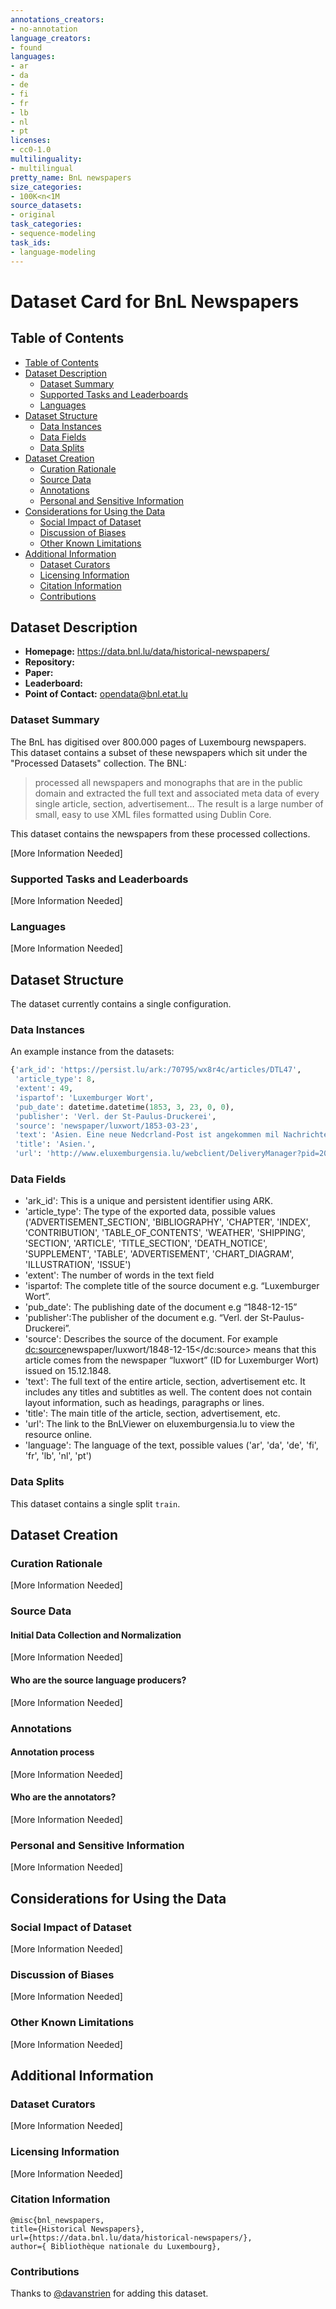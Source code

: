 ```yaml
---
annotations_creators:
- no-annotation
language_creators:
- found
languages:
- ar
- da
- de
- fi
- fr
- lb
- nl
- pt
licenses:
- cc0-1.0
multilinguality:
- multilingual
pretty_name: BnL newspapers
size_categories:
- 100K<n<1M
source_datasets:
- original
task_categories:
- sequence-modeling
task_ids:
- language-modeling
---
```


# Dataset Card for BnL Newspapers 

## Table of Contents
- [Table of Contents](#table-of-contents)
- [Dataset Description](#dataset-description)
  - [Dataset Summary](#dataset-summary)
  - [Supported Tasks and Leaderboards](#supported-tasks-and-leaderboards)
  - [Languages](#languages)
- [Dataset Structure](#dataset-structure)
  - [Data Instances](#data-instances)
  - [Data Fields](#data-fields)
  - [Data Splits](#data-splits)
- [Dataset Creation](#dataset-creation)
  - [Curation Rationale](#curation-rationale)
  - [Source Data](#source-data)
  - [Annotations](#annotations)
  - [Personal and Sensitive Information](#personal-and-sensitive-information)
- [Considerations for Using the Data](#considerations-for-using-the-data)
  - [Social Impact of Dataset](#social-impact-of-dataset)
  - [Discussion of Biases](#discussion-of-biases)
  - [Other Known Limitations](#other-known-limitations)
- [Additional Information](#additional-information)
  - [Dataset Curators](#dataset-curators)
  - [Licensing Information](#licensing-information)
  - [Citation Information](#citation-information)
  - [Contributions](#contributions)

## Dataset Description

- **Homepage:** https://data.bnl.lu/data/historical-newspapers/ 
- **Repository:**
- **Paper:**
- **Leaderboard:**
- **Point of Contact:** opendata@bnl.etat.lu

### Dataset Summary

The BnL has digitised over 800.000 pages of Luxembourg newspapers. This dataset contains a subset of these newspapers which sit under the "Processed Datasets" collection. The BNL:

> processed all newspapers and monographs that are in the public domain and extracted the full text and associated meta data of every single article, section, advertisement… The result is a large number of small, easy to use XML files formatted using Dublin Core.

This dataset contains the newspapers from these processed collections. 

[More Information Needed]

### Supported Tasks and Leaderboards

[More Information Needed]

### Languages

[More Information Needed]

## Dataset Structure

The dataset currently contains a single configuration.

### Data Instances

An example instance from the datasets:

``` python
{'ark_id': 'https://persist.lu/ark:/70795/wx8r4c/articles/DTL47',
 'article_type': 8,
 'extent': 49,
 'ispartof': 'Luxemburger Wort',
 'pub_date': datetime.datetime(1853, 3, 23, 0, 0),
 'publisher': 'Verl. der St-Paulus-Druckerei',
 'source': 'newspaper/luxwort/1853-03-23',
 'text': 'Asien. Eine neue Nedcrland-Post ist angekommen mil Nachrichten aus Calcutta bis zum 5. Febr.; Vom» vay, 12. Febr. ; Nangun und HongKong, 13. Jan. Die durch die letzte Post gebrachle Nachricht, der König von Ava sei durch seinen Bruder enlhronl worden, wird bestätigt. (K. Z.) Verantwortl. Herausgeber, F. Schümann.',
 'title': 'Asien.',
 'url': 'http://www.eluxemburgensia.lu/webclient/DeliveryManager?pid=209701#panel:pp|issue:209701|article:DTL47'}
```


### Data Fields

- 'ark_id': This is a unique and persistent identifier using ARK. 
- 'article_type': The type of the exported data, possible values ('ADVERTISEMENT_SECTION',
 'BIBLIOGRAPHY',
 'CHAPTER',
 'INDEX',
 'CONTRIBUTION',
 'TABLE_OF_CONTENTS',
 'WEATHER',
 'SHIPPING',
 'SECTION',
 'ARTICLE',
 'TITLE_SECTION',
 'DEATH_NOTICE',
 'SUPPLEMENT',
 'TABLE',
 'ADVERTISEMENT',
 'CHART_DIAGRAM',
 'ILLUSTRATION',
 'ISSUE')
- 'extent': The number of words in the text field
- 'ispartof: The complete title of the source document e.g. “Luxemburger Wort”.
- 'pub_date': The publishing date of the document e.g “1848-12-15”
- 'publisher':The publisher of the document e.g. “Verl. der St-Paulus-Druckerei”.
- 'source': Describes the source of the document. For example
<dc:source>newspaper/luxwort/1848-12-15</dc:source> means that this article comes from the newspaper “luxwort” (ID for Luxemburger Wort) issued on 15.12.1848.
- 'text': The full text of the entire article, section, advertisement etc. It includes any titles and subtitles as well. The content does not contain layout information, such as headings, paragraphs or lines.
- 'title': The main title of the article, section, advertisement, etc.
- 'url': The link to the BnLViewer on eluxemburgensia.lu to view the resource online.
- 'language': The language of the text, possible values ('ar', 'da', 'de', 'fi', 'fr', 'lb', 'nl', 'pt')

### Data Splits

This dataset contains a single split `train`.

## Dataset Creation

### Curation Rationale

[More Information Needed]

### Source Data

#### Initial Data Collection and Normalization

[More Information Needed]

#### Who are the source language producers?

[More Information Needed]

### Annotations

#### Annotation process

[More Information Needed]

#### Who are the annotators?

[More Information Needed]

### Personal and Sensitive Information

[More Information Needed]

## Considerations for Using the Data

### Social Impact of Dataset

[More Information Needed]

### Discussion of Biases

[More Information Needed]

### Other Known Limitations

[More Information Needed]

## Additional Information

### Dataset Curators

[More Information Needed]

### Licensing Information

[More Information Needed]

### Citation Information

```
@misc{bnl_newspapers,
title={Historical Newspapers},
url={https://data.bnl.lu/data/historical-newspapers/},
author={ Bibliothèque nationale du Luxembourg},
```

### Contributions

Thanks to [@davanstrien](https://github.com/davanstrien) for adding this dataset.
